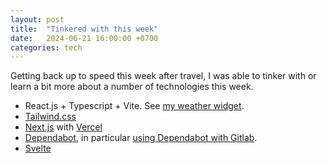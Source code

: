 ```yaml
---
layout: post
title:  "Tinkered with this week"
date:   2024-06-21 16:00:00 +0700
categories: tech
---
```

Getting back up to speed this week after travel, I was able to tinker with or learn a bit more about a number of technologies this week.

 - React.js + Typescript + Vite. See [my weather widget](https://fmann.miwomi.net/weather-widget).
 - [Tailwind.css](https://tailwindcss.com/)
 - [Next.js](https://nextjs.org/) with [Vercel](https://vercel.com/)
 - [Dependabot](https://github.com/dependabot), in particular [using Dependabot with Gitlab](https://kkurko.hashnode.dev/keep-your-dependencies-up-to-date-with-dependabot-on-gitlab).
 - [Svelte](https://svelte.dev/)
